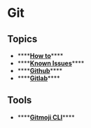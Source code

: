 # Git

## Topics

* \*\*\*\*[**How to**](how-to.md)\*\*\*\*
* \*\*\*\*[**Known Issues**](known-issues.md)\*\*\*\*
* \*\*\*\*[**Github**](github.md)\*\*\*\*
* \*\*\*\*[**Gitlab**](gitlab/)\*\*\*\*

## Tools

* \*\*\*\*[**Gitmoji CLI**](https://github.com/carloscuesta/gitmoji-cli)\*\*\*\*



